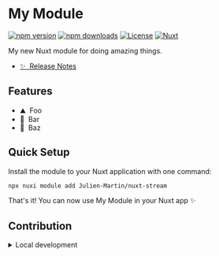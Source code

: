 <!--
Get your module up and running quickly.

Find and replace all on all files (CMD+SHIFT+F):
- Name: My Module
- Package name: Julien-Martin/nuxt-stream
- Description: My new Nuxt module
-->

# My Module

[![npm version][npm-version-src]][npm-version-href]
[![npm downloads][npm-downloads-src]][npm-downloads-href]
[![License][license-src]][license-href]
[![Nuxt][nuxt-src]][nuxt-href]

My new Nuxt module for doing amazing things.

- [✨ &nbsp;Release Notes](/CHANGELOG.md)
<!-- - [🏀 Online playground](https://stackblitz.com/github/Julien-Martin/nuxt-stream?file=playground%2Fapp.vue) -->
<!-- - [📖 &nbsp;Documentation](https://example.com) -->

## Features

<!-- Highlight some of the features your module provide here -->
- ⛰ &nbsp;Foo
- 🚠 &nbsp;Bar
- 🌲 &nbsp;Baz

## Quick Setup

Install the module to your Nuxt application with one command:

```bash
npx nuxi module add Julien-Martin/nuxt-stream
```

That's it! You can now use My Module in your Nuxt app ✨


## Contribution

<details>
  <summary>Local development</summary>
  
  ```bash
  # Install dependencies
  npm install
  
  # Generate type stubs
  npm run dev:prepare
  
  # Develop with the playground
  npm run dev
  
  # Build the playground
  npm run dev:build
  
  # Run ESLint
  npm run lint
  
  # Run Vitest
  npm run test
  npm run test:watch
  
  # Release new version
  npm run release
  ```

</details>


<!-- Badges -->
[npm-version-src]: https://img.shields.io/npm/v/Julien-Martin/nuxt-stream/latest.svg?style=flat&colorA=020420&colorB=00DC82
[npm-version-href]: https://npmjs.com/package/Julien-Martin/nuxt-stream

[npm-downloads-src]: https://img.shields.io/npm/dm/Julien-Martin/nuxt-stream.svg?style=flat&colorA=020420&colorB=00DC82
[npm-downloads-href]: https://npmjs.com/package/Julien-Martin/nuxt-stream

[license-src]: https://img.shields.io/npm/l/Julien-Martin/nuxt-stream.svg?style=flat&colorA=020420&colorB=00DC82
[license-href]: https://npmjs.com/package/Julien-Martin/nuxt-stream

[nuxt-src]: https://img.shields.io/badge/Nuxt-020420?logo=nuxt.js
[nuxt-href]: https://nuxt.com
